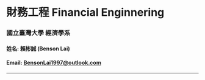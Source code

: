 # 財務工程 Financial Enginnering
### 國立臺灣大學 經濟學系
#### 姓名: 賴彬誠 (Benson Lai)
#### Email: BensonLai1997@outlook.com
***
